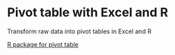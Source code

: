 # Pivot table with Excel and R
Transform raw data into pivot tables in Excel and R

[R package for pivot table](https://magesblog.com/post/2015-03-31-pivot-tables-with-r/)


